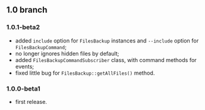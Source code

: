 ## 1.0 branch
### 1.0.1-beta2
* added `include` option for `FilesBackup` instances and `--include` option for
    `FilesBackupCommand`;
* no longer ignores hidden files by default;
* added `FilesBackupCommandSubscriber` class, with command methods for events;
* fixed little bug for `FilesBackup::getAllFiles()` method.

### 1.0.0-beta1
* first release.
